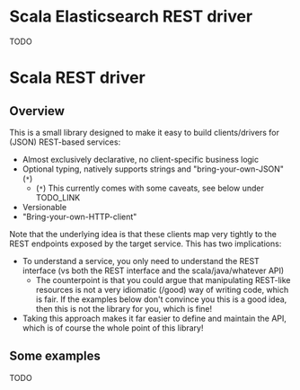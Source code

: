 # Scala Elasticsearch REST driver

TODO

# Scala REST driver

## Overview

This is a small library designed to make it easy to build clients/drivers for (JSON) REST-based services:
* Almost exclusively declarative, no client-specific business logic
* Optional typing, natively supports strings and "bring-your-own-JSON" (`*`)
   * (`*`) This currently comes with some caveats, see below under TODO_LINK
* Versionable
* "Bring-your-own-HTTP-client"

Note that the underlying idea is that these clients map very tightly to the REST endpoints exposed by the target service. This has two implications:
* To understand a service, you only need to understand the REST interface (vs both the REST interface and the scala/java/whatever API)
   * The counterpoint is that you could argue that manipulating REST-like resources is not a very idiomatic (/good) way of writing code, which is fair. If the examples below don't convince you this is a good idea, then this is not the library for you, which is fine!
* Taking this approach makes it far easier to define and maintain the API, which is of course the whole point of this library!

## Some examples

TODO
